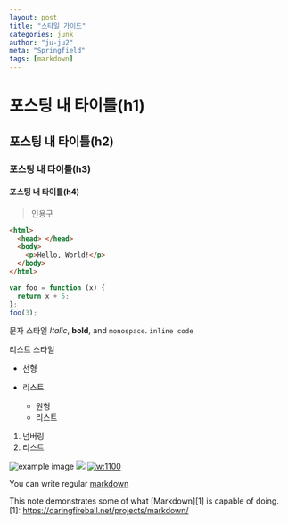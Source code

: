 ```yaml
---
layout: post
title: "스타일 가이드"
categories: junk
author: "ju-ju2"
meta: "Springfield"
tags: [markdown]
---
```


# 포스팅 내 타이틀(h1)

## 포스팅 내 타이틀(h2)

### 포스팅 내 타이틀(h3)

#### 포스팅 내 타이틀(h4)

> 인용구

```html
<html>
  <head> </head>
  <body>
    <p>Hello, World!</p>
  </body>
</html>
```

```javascript
var foo = function (x) {
  return x + 5;
};
foo(3);
```

문자 스타일
_Italic_, **bold**, and `monospace`.
`inline code`

리스트 스타일

- 선형
- 리스트

  - 원형
  - 리스트

1. 넘버링
2. 리스트

![example image](https://user-images.githubusercontent.com/9413601/123900693-1d9ebd00-d99c-11eb-8e9e-cf7879187606.png "An exemplary image")
![](https://avatars3.githubusercontent.com/hubot?v=3&s=40)
[![w:1100](https://i.imgur.com/bc9HOJU.png)](https://www.youtube.com/watch?v=kCHGDRHZ4eU)

You can write regular [markdown](https://markdowntutorial.com/)

This note demonstrates some of what [Markdown][1] is capable of doing.
[1]: https://daringfireball.net/projects/markdown/
